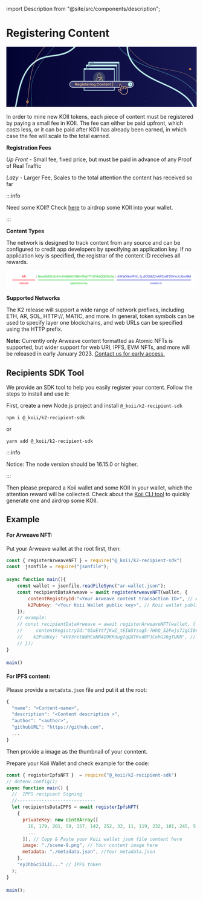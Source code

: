 import Description from "@site/src/components/description";

# Registering Content

![banner](../img/Registering_Content.png)

<Description
  text="Koii can be earned on any content where Proofs of Real Traffic are submitted."
/>

In order to mine new KOII tokens, each piece of content must be registered by paying a small fee in KOII. The fee can either be paid upfront, which costs less, or it can be paid after KOII has already been earned, in which case the fee will scale to the total earned.


**Registration Fees**

_Up Front -_ Small fee, fixed price, but must be paid in advance of any Proof of Real Traffic

_Lazy_ - Larger Fee, Scales to the total attention the content has received so far

:::info 

Need some KOII? Check [here](/develop/koii-software-toolkit-sdk/wallet-and-faucet) to airdrop some KOII into your wallet.

:::


**Content Types**

The network is designed to track content from any source and can be configured to credit app developers by specifying an application key. If no application key is specified, the registrar of the content ID receives all rewards. &#x20;

![banner](../img/registering_image.png)

<Description
  text="Any piece of content can be registered for Attention Mining by constructing a URI like the one above, where the network key, application key, and content id contain valid data."
/>

**Supported Networks**

The K2 release will support a wide range of network prefixes, including ETH, AR, SOL, HTTP://, MATIC, and more. In general, token symbols can be used to specify layer one blockchains, and web URLs can be specified using the HTTP prefix.


**Note:** Currently only Arweave content formatted as Atomic NFTs is supported, but wider support for web URI, IPFS, EVM NFTs, and more will be released in early January 2023. [Contact us for early access.](https://koii.me/support)

## Recipients SDK Tool

We provide an SDK tool to help you easily register your content. Follow the steps to install and use it:

First, create a new Node.js project and install ```@_koii/k2-recipient-sdk```

```npm i @_koii/k2-recipient-sdk```

or

```yarn add @_koii/k2-recipient-sdk```

:::info

Notice: The node version should be 16.15.0 or higher. 

:::

Then please prepared a Koii wallet and some KOII in your wallet, which the attention reward will be collected.  Check about the [Koii CLI tool](/develop/koii-software-toolkit-sdk/using-the-cli) to quickly generate one and airdrop some KOII.

## Example

#### For Arweave NFT:

Put your Arweave wallet at the root first, then:

```jsx title="registerArweave.js"
const { registerArweaveNFT } = require("@_koii/k2-recipient-sdk") 
const  jsonfile = require("jsonfile");

async function main(){
    const wallet = jsonfile.readFileSync("ar-wallet.json");
    const recipientDataArweave = await registerArweaveNFT(wallet, {
        contentRegistryId:"<Your Arweave content transaction ID>", // Arweave transcation id
        k2PubKey: "<Your Koii Wallet public key>", // Koii wallet public key
    });  
    // example:
    // const recipientDataArweave = await registerArweaveNFT(wallet, {
    //     contentRegistryId:"05xEYtfjKwZ_tEIN5Yssg5-7HhQ_52Fwjs7JgCI0cOM", // Arweave transcation id
    //    k2PubKey: "4HV3retNdHCnNR4Q9KKdug2qQXTKvd8PJCehGJ6gTUKN", // Koii wallet public key
    // });   
} 

main()
```


#### For IPFS content:

Please provide a ```metadata.json``` file and put it at the root:

```jsx title="metadata.json"
{
  "name": "<Content-name>",
  "description": "<Content description >",
  "author": "<author>",
  "githubURL": "https://github.com",
  ...
}
```

Then provide a image as the thumbnail of your conntent.

Prepare your Koii Wallet and check example for the code:

```jsx title="registerIPFS.js"
const { registerIpfsNFT }  = require("@_koii/k2-recipient-sdk") 
// dotenv.config();
async function main() {
  //  IPFS recipient Signing
  //-----------------------------
  let recipientsDataIPFS = await registerIpfsNFT(
    {
      privateKey: new Uint8Array([
        16, 179, 201, 59, 157, 142, 252, 32, 11, 119, 232, 101, 245, 5, 225,
        ...
      ]), // Copy & Paste your Koii wallet json file content here
      image: "./scene-9.png", // Your content image here
      metadata: "./metadata.json", //Your metadata.json
    },
    "eyJhbGciOiJI..." // IPFS token
  );
}

main();
```